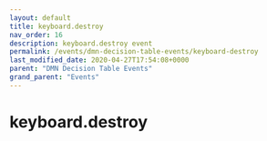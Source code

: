 ```yaml
---
layout: default
title: keyboard.destroy 
nav_order: 16
description: keyboard.destroy event
permalink: /events/dmn-decision-table-events/keyboard-destroy
last_modified_date: 2020-04-27T17:54:08+0000
parent: "DMN Decision Table Events"
grand_parent: "Events"
---
```


# keyboard.destroy
